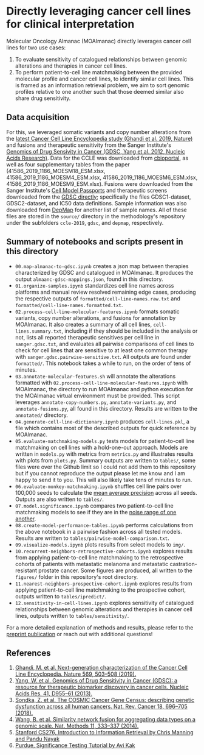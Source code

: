 # Directly leveraging cancer cell lines for clinical interpretation
Molecular Oncology Almanac (MOAlmanac) directly leverages cancer cell lines for two use cases: 
1. To evaluate sensitivity of catalogued relationships between genomic alterations and therapies in cancer cell lines. 
2. To perform patient-to-cell line matchmaking between the provided molecular profile and cancer cell lines, to identify similar cell lines. This is framed as an information retrieval problem, we aim to sort genomic profiles relative to one another such that those deemed similar also share drug sensitivity. 

## Data acquisition
For this, we leveraged somatic variants and copy number alterations from the [latest Cancer Cell Line Encyclopedia study (Ghandi et al. 2019, Nature)](https://www.nature.com/articles/s41586-019-1186-3) and fusions and therapeutic sensitivity from the Sanger Institute's [Genomics of Drug Sensivity in Cancer (GDSC, Yang et al. 2012, Nucleic Acids Research)](https://academic.oup.com/nar/article/41/D1/D955/1059448). Data for the CCLE was downloaded from [cbioportal](http://www.cbioportal.org/study/summary?id=ccle_broad_2019), as well as four supplementary tables from the paper (41586_2019_1186_MOESM18_ESM.xlsx, 41586_2019_1186_MOESM4_ESM.xlsx, 41586_2019_1186_MOESM6_ESM.xlsx, 41586_2019_1186_MOESM9_ESM.xlsx). Fusions were downloaded from the Sanger Institute's [Cell Model Passports](https://cellmodelpassports.sanger.ac.uk/downloads) and therapeutic screens downloaded from the [GDSC directly](https://www.cancerrxgene.org/downloads/bulk_download); specifically the files GDSC1-dataset, GDSC2-dataset, and IC50 data definitions. Sample information was also downloaded from [DepMap](https://depmap.org/portal/download/) for another list of sample names. All of these files are stored in the `source/` directory in the methodology's repository under the subfolders `ccle-2019`, `gdsc`, and `depmap`, respectively. 

## Summary of notebooks and scripts present in this directory
- `00.map-almanac-to-gdsc.ipynb` creates a json map between therapies characterized by GDSC and catalogued in MOAlmanac. It produces the output `almaanc-gdsc-mappings.json`, found in this directory.
- `01.organize-samples.ipynb` standardizes cell line names across platforms and manual review resolved remaining edge cases, producing the respective outputs of `formatted/cell-line-names.raw.txt` and `formatted/cell-line-names.formatted.txt`.
- `02.process-cell-line-molecular-features.ipynb` formats somatic variants, copy number alterations, and fusions for annotation by MOAlmanac. It also creates a summary of all cell lines, `cell-lines.summary.txt`, including if they should be included in the analysis or not, lists all reported therapeutic sensitives per cell line in `sanger.gdsc.txt`, and evaluates all pairwise comparisons of cell lines to check for cell lines that are sensitive to at least one common therapy with `sanger.gdsc.pairwise-sensitive.txt`. All outputs are found under `formatted/`. This notebook takes a while to run, on the order of tens of minutes.
- `03.annotate-molecular-features.sh` will annotate the alterations formatted with `02.process-cell-line-molecular-features.ipynb` with MOAlmanac, the directory to run MOAlmanac and python execution for the MOAlmanac virtual environment must be provided. This script leverages `annotate-copy-numbers.py`, `annotate-variants.py`, and `annotate-fusions.py`, all found in this directory. Results are written to the `annotated/` directory.
- `04.generate-cell-line-dictionary.ipynb` produces `cell-lines.pkl`, a file which contains most of the described outputs for quick reference by MOAlmanac.
- `05.evaluate-matchmaking-models.py` tests models for patient-to-cell line matchmaking on cell lines with a hold-one-out approach. Models are written in `models.py` with metrics from `metrics.py` and illustrates results with plots from `plots.py`. Summary outputs are written to `tables/`, some files were over the Github limit so I could not add them to this repository but if you cannot reproduce the output please let me know and I am happy to send it to you. This will also likely take tens of minutes to run.
- `06.evaluate-monkey-matchmaking.ipynb` shuffles cell line pairs over 100,000 seeds to calculate the [mean average precision](https://github.com/vanallenlab/moalmanac-paper/blob/main/analyses/preclinical/docs/matchmaking-evaluation-metrics.pdf) across all seeds. Outputs are also written to `tables/`.
- `07.model.significance.ipynb` compares two patient-to-cell line matchmaking models to see if they are in the [noise range of one another](https://github.com/vanallenlab/moalmanac-paper/blob/main/analyses/preclinical/docs/matchmaking-evaluation-metrics.pdf).  
- `08.create-model-performance-tables.ipynb` performs calculations from the above notebook in a pairwise fashion across all tested models. Results are written to `tables/pairwise-model-comparison.txt`.
- `09.visualize-models.ipynb` plots results from select models to `img/`. 
- `10.recurrent-neighbors-retrospective-cohorts.ipynb` explores results from applying patient-to-cell line matchmaking to the retrospective cohorts of patients with metastatic melanoma and metastatic castration-resistant prostate cancer. Some figures are produced, all written to the `figures/` folder in this repository's root directory.
- `11.nearest-neighbors-prospective-cohort.ipynb` explores results from applying patient-to-cell line matchmaking to the prospective cohort, outputs written to `tables/ipredict/`.
- `12.sensitivity-in-cell-lines.ipynb` explores sensitivity of catalogued relationships between genomic alterations and therapies in cancer cell lines, outputs written to `tables/sensitivity/`.

For a more detailed explanation of methods and results, please refer to the [preprint publication](https://www.biorxiv.org/content/10.1101/2020.09.22.308833v1) or reach out with additional questions!

## References
1. [Ghandi, M. et al. Next-generation characterization of the Cancer Cell Line Encyclopedia. Nature 569, 503–508 (2019).](https://www.nature.com/articles/s41586-019-1186-3)
2. [Yang, W. et al. Genomics of Drug Sensitivity in Cancer (GDSC): a resource for therapeutic biomarker discovery in cancer cells. Nucleic Acids Res. 41, D955–61 (2013).](https://academic.oup.com/nar/article/41/D1/D955/1059448)
3. [Sondka, Z. et al. The COSMIC Cancer Gene Census: describing genetic dysfunction across all human cancers. Nat. Rev. Cancer 18, 696–705 (2018).](https://www.nature.com/articles/s41568-018-0060-1)
4. [Wang, B. et al. Similarity network fusion for aggregating data types on a genomic scale. Nat. Methods 11, 333–337 (2014).](https://www.nature.com/articles/nmeth.2810)
5. [Stanford CS276, Introduction to Information Retrieval by Chris Manning and Pandu Nayak](https://web.stanford.edu/class/cs276/handouts/EvaluationNew-handout-1-per.pdf)
6. [Purdue, Significance Testing Tutorial by Avi Kak](https://engineering.purdue.edu/kak/SignificanceTesting.pdf)
